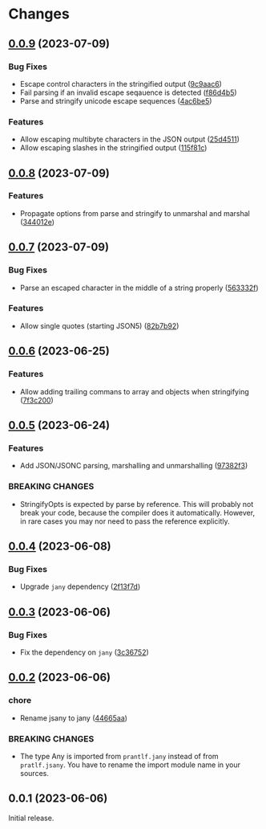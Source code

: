 # Changes

## [0.0.9](https://github.com/prantlf/v-json/compare/v0.0.8...v0.0.9) (2023-07-09)

### Bug Fixes

* Escape control characters in the stringified output ([9c9aac6](https://github.com/prantlf/v-json/commit/9c9aac67c050b7c91ab4046f0f26332aedf57b15))
* Fail parsing if an invalid escape seqauence is detected ([f86d4b5](https://github.com/prantlf/v-json/commit/f86d4b5baee59c9a7aba82f36c4d11b49071d59f))
* Parse and stringify unicode escape sequences ([4ac6be5](https://github.com/prantlf/v-json/commit/4ac6be5139bd747d648512be709d1ad505ae0719))

### Features

* Allow escaping multibyte characters in the JSON output ([25d4511](https://github.com/prantlf/v-json/commit/25d451177067ff7e30ac7c9cf9c0d114f5c71925))
* Allow escaping slashes in the stringified output ([115f81c](https://github.com/prantlf/v-json/commit/115f81c979ba80855938dccb53121946c7f11122))

## [0.0.8](https://github.com/prantlf/v-json/compare/v0.0.7...v0.0.8) (2023-07-09)

### Features

* Propagate options from parse and stringify to unmarshal and marshal ([344012e](https://github.com/prantlf/v-json/commit/344012eb6a5de968535c260e46682a0186e3ab96))

## [0.0.7](https://github.com/prantlf/v-json/compare/v0.0.6...v0.0.7) (2023-07-09)

### Bug Fixes
* Parse an escaped character in the middle of a string properly ([563332f](https://github.com/prantlf/v-json/commit/563332f41ffd4047e2837d93d20851ea4af8873d))

### Features

* Allow single quotes (starting JSON5) ([82b7b92](https://github.com/prantlf/v-json/commit/82b7b9274a00da3ca239474f8ee7d480d6a91fb8))

## [0.0.6](https://github.com/prantlf/v-json/compare/v0.0.5...v0.0.6) (2023-06-25)

### Features

* Allow adding trailing commans to array and objects when stringifying ([7f3c200](https://github.com/prantlf/v-json/commit/7f3c20032b93f3974f974aec852b1ea83322396c))

## [0.0.5](https://github.com/prantlf/v-json/compare/v0.0.4...v0.0.5) (2023-06-24)

### Features

* Add JSON/JSONC parsing, marshalling and unmarshalling ([97382f3](https://github.com/prantlf/v-json/commit/97382f3f4574c38d0bfef01a7a396eae4279bd7e))

### BREAKING CHANGES

* StringifyOpts is expected by parse by reference. This
will probably not break your code, because the compiler does it
automatically. However, in rare cases you may nor need to pass the
reference explicitly.

## [0.0.4](https://github.com/prantlf/v-json/compare/v0.0.3...v0.0.4) (2023-06-08)

### Bug Fixes

* Upgrade `jany` dependency ([2f13f7d](https://github.com/prantlf/v-json/commit/2f13f7d778db127e66fbea4aa3735cf37ac50d4e))

## [0.0.3](https://github.com/prantlf/v-json/compare/v0.0.2...v0.0.3) (2023-06-06)

### Bug Fixes

* Fix the dependency on `jany` ([3c36752](https://github.com/prantlf/v-json/commit/3c36752100ef07402c2e265a875b775ade89c958))

## [0.0.2](https://github.com/prantlf/v-json/compare/v0.0.1...v0.0.2) (2023-06-06)

### chore

* Rename jsany to jany ([44665aa](https://github.com/prantlf/v-json/commit/44665aa0808db5d281567038b0857921ac5925dd))

### BREAKING CHANGES

* The type Any is imported from `prantlf.jany` instead of from `pratlf.jsany`. You have to rename the import module name in your sources.

## 0.0.1 (2023-06-06)

Initial release.
